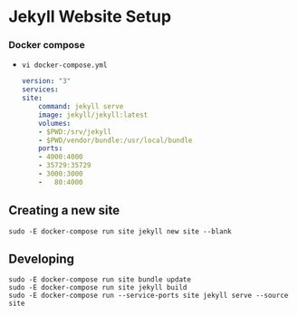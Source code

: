 # Jekyll Website Setup

### Docker compose
- `vi docker-compose.yml`
    ```yaml
    version: "3"
    services:
    site:
        command: jekyll serve
        image: jekyll/jekyll:latest
        volumes:
        - $PWD:/srv/jekyll
        - $PWD/vendor/bundle:/usr/local/bundle
        ports:
        - 4000:4000
        - 35729:35729
        - 3000:3000
        -   80:4000
    ```

## Creating a new site
```console
sudo -E docker-compose run site jekyll new site --blank
```

## Developing
```console
sudo -E docker-compose run site bundle update
sudo -E docker-compose run site jekyll build
sudo -E docker-compose run --service-ports site jekyll serve --source site
```

